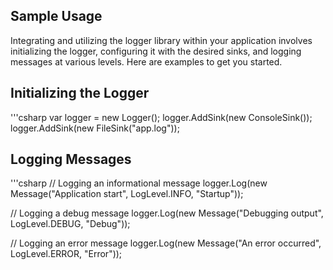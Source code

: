 ﻿## Sample Usage
Integrating and utilizing the logger library within your application involves initializing the logger, configuring it with the desired sinks, and logging messages at various levels. Here are examples to get you started.

## Initializing the Logger
'''csharp
var logger = new Logger();
logger.AddSink(new ConsoleSink());
logger.AddSink(new FileSink("app.log"));

## Logging Messages
'''csharp
// Logging an informational message
logger.Log(new Message("Application start", LogLevel.INFO, "Startup"));

// Logging a debug message
logger.Log(new Message("Debugging output", LogLevel.DEBUG, "Debug"));

// Logging an error message
logger.Log(new Message("An error occurred", LogLevel.ERROR, "Error"));
